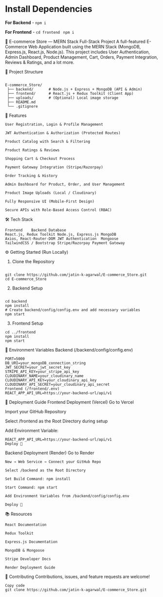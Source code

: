 # Install Dependencies

**For Backend** - `npm i`

**For Frontend** - `cd frontend` ` npm i`


🛒 E-commerce Store — MERN Stack Full-Stack Project
A full-featured E-Commerce Web Application built using the MERN Stack (MongoDB, Express.js, React.js, Node.js). This project includes User Authentication, Admin Dashboard, Product Management, Cart, Orders, Payment Integration, Reviews & Ratings, and a lot more.


📂 Project Structure
```

E-commerce_Store/
 ├── backend/       # Node.js + Express + MongoDB (API & Admin)
 ├── frontend/      # React.js + Redux Toolkit (Client App)
 ├── uploads/       # (Optional) Local image storage
 ├── README.md
 └── .gitignore
```
🚀 Features
```
User Registration, Login & Profile Management

JWT Authentication & Authorization (Protected Routes)

Product Catalog with Search & Filtering

Product Ratings & Reviews

Shopping Cart & Checkout Process

Payment Gateway Integration (Stripe/Razorpay)

Order Tracking & History

Admin Dashboard for Product, Order, and User Management

Product Image Uploads (Local / Cloudinary)

Fully Responsive UI (Mobile-First Design)

Secure APIs with Role-Based Access Control (RBAC)
```
🛠️ Tech Stack
```
Frontend	Backend	Database
React.js, Redux Toolkit	Node.js, Express.js	MongoDB
Axios, React-Router-DOM	JWT Authentication	Mongoose
TailwindCSS / Bootstrap	Stripe/Razorpay Payment Gateway	
```
⚙️ Getting Started (Run Locally)
1. Clone the Repository
```

git clone https://github.com/jatin-k-agarwal/E-commerce_Store.git
cd E-commerce_Store
```
2. Backend Setup
```

cd backend
npm install
# Create backend/config/config.env and add necessary variables
npm start
```
3. Frontend Setup
```
cd ../frontend
npm install
npm start
```
📝 Environment Variables
Backend (/backend/config/config.env)
```
PORT=5000
DB_URI=your_mongoDB_connection_string
JWT_SECRET=your_jwt_secret_key
STRIPE_API_KEY=your_stripe_api_key
CLOUDINARY_NAME=your_cloudinary_name
CLOUDINARY_API_KEY=your_cloudinary_api_key
CLOUDINARY_API_SECRET=your_cloudinary_api_secret
Frontend (/frontend/.env)
REACT_APP_API_URL=https://your-backend-url/api/v1
```
🚀 Deployment Guide
Frontend Deployment (Vercel)
Go to Vercel

Import your GitHub Repository

Select /frontend as the Root Directory during setup

Add Environment Variable:

```
REACT_APP_API_URL=https://your-backend-url/api/v1
Deploy 🚀
```
Backend Deployment (Render)
Go to Render
```
New → Web Service → Connect your GitHub Repo

Select /backend as the Root Directory

Set Build Command: npm install

Start Command: npm start

Add Environment Variables from /backend/config/config.env

Deploy 🚀
```
📚 Resources
```
React Documentation

Redux Toolkit

Express.js Documentation

MongoDB & Mongoose

Stripe Developer Docs

Render Deployment Guide
```

🙌 Contributing
Contributions, issues, and feature requests are welcome!

```
Copy code
git clone https://github.com/jatin-k-agarwal/E-commerce_Store.git
